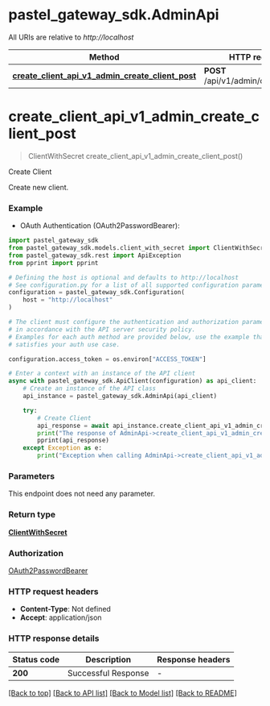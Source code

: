 # pastel_gateway_sdk.AdminApi

All URIs are relative to *http://localhost*

Method | HTTP request | Description
------------- | ------------- | -------------
[**create_client_api_v1_admin_create_client_post**](AdminApi.md#create_client_api_v1_admin_create_client_post) | **POST** /api/v1/admin/create_client | Create Client


# **create_client_api_v1_admin_create_client_post**
> ClientWithSecret create_client_api_v1_admin_create_client_post()

Create Client

Create new client.

### Example

* OAuth Authentication (OAuth2PasswordBearer):

```python
import pastel_gateway_sdk
from pastel_gateway_sdk.models.client_with_secret import ClientWithSecret
from pastel_gateway_sdk.rest import ApiException
from pprint import pprint

# Defining the host is optional and defaults to http://localhost
# See configuration.py for a list of all supported configuration parameters.
configuration = pastel_gateway_sdk.Configuration(
    host = "http://localhost"
)

# The client must configure the authentication and authorization parameters
# in accordance with the API server security policy.
# Examples for each auth method are provided below, use the example that
# satisfies your auth use case.

configuration.access_token = os.environ["ACCESS_TOKEN"]

# Enter a context with an instance of the API client
async with pastel_gateway_sdk.ApiClient(configuration) as api_client:
    # Create an instance of the API class
    api_instance = pastel_gateway_sdk.AdminApi(api_client)

    try:
        # Create Client
        api_response = await api_instance.create_client_api_v1_admin_create_client_post()
        print("The response of AdminApi->create_client_api_v1_admin_create_client_post:\n")
        pprint(api_response)
    except Exception as e:
        print("Exception when calling AdminApi->create_client_api_v1_admin_create_client_post: %s\n" % e)
```



### Parameters

This endpoint does not need any parameter.

### Return type

[**ClientWithSecret**](ClientWithSecret.md)

### Authorization

[OAuth2PasswordBearer](../README.md#OAuth2PasswordBearer)

### HTTP request headers

 - **Content-Type**: Not defined
 - **Accept**: application/json

### HTTP response details

| Status code | Description | Response headers |
|-------------|-------------|------------------|
**200** | Successful Response |  -  |

[[Back to top]](#) [[Back to API list]](../README.md#documentation-for-api-endpoints) [[Back to Model list]](../README.md#documentation-for-models) [[Back to README]](../README.md)

